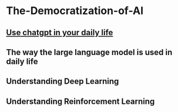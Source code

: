 # The-Democratization-of-AI

## [Use chatgpt in your daily life](https://github.com/623637719/The-Democratization-of-AI/tree/main/1.Use%20chatgpt%20in%20your%20daily%20life)

## The way the large language model is used in daily life

## Understanding Deep Learning
  
## Understanding Reinforcement Learning

  
  
